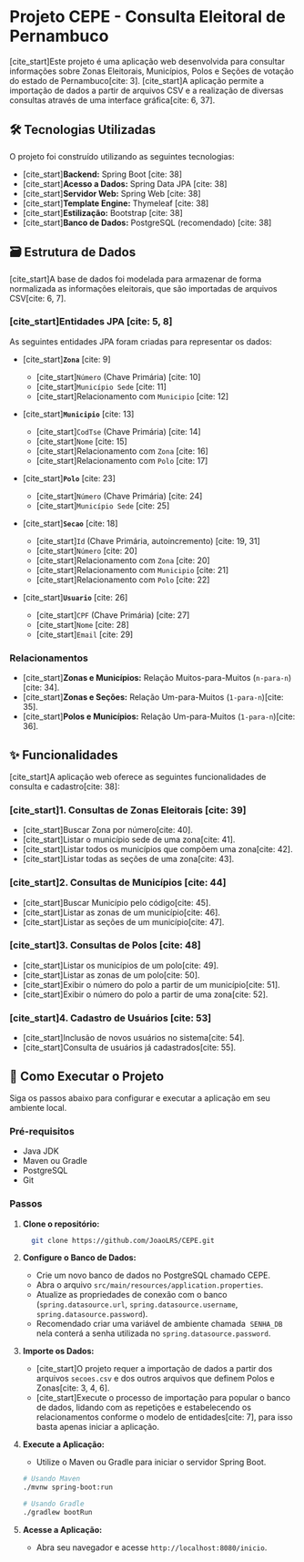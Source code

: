# Projeto CEPE - Consulta Eleitoral de Pernambuco

[cite_start]Este projeto é uma aplicação web desenvolvida para consultar informações sobre Zonas Eleitorais, Municípios, Polos e Seções de votação do estado de Pernambuco[cite: 3]. [cite_start]A aplicação permite a importação de dados a partir de arquivos CSV e a realização de diversas consultas através de uma interface gráfica[cite: 6, 37].

## 🛠️ Tecnologias Utilizadas

O projeto foi construído utilizando as seguintes tecnologias:

* [cite_start]**Backend:** Spring Boot [cite: 38]
* [cite_start]**Acesso a Dados:** Spring Data JPA [cite: 38]
* [cite_start]**Servidor Web:** Spring Web [cite: 38]
* [cite_start]**Template Engine:** Thymeleaf [cite: 38]
* [cite_start]**Estilização:** Bootstrap [cite: 38]
* [cite_start]**Banco de Dados:** PostgreSQL (recomendado) [cite: 38]

## 🗃️ Estrutura de Dados

[cite_start]A base de dados foi modelada para armazenar de forma normalizada as informações eleitorais, que são importadas de arquivos CSV[cite: 6, 7].

### [cite_start]Entidades JPA [cite: 5, 8]

As seguintes entidades JPA foram criadas para representar os dados:

* [cite_start]**`Zona`** [cite: 9]
    * [cite_start]`Número` (Chave Primária) [cite: 10]
    * [cite_start]`Município Sede` [cite: 11]
    * [cite_start]Relacionamento com `Municipio` [cite: 12]

* [cite_start]**`Municipio`** [cite: 13]
    * [cite_start]`CodTse` (Chave Primária) [cite: 14]
    * [cite_start]`Nome` [cite: 15]
    * [cite_start]Relacionamento com `Zona` [cite: 16]
    * [cite_start]Relacionamento com `Polo` [cite: 17]

* [cite_start]**`Polo`** [cite: 23]
    * [cite_start]`Número` (Chave Primária) [cite: 24]
    * [cite_start]`Município Sede` [cite: 25]

* [cite_start]**`Secao`** [cite: 18]
    * [cite_start]`Id` (Chave Primária, autoincremento) [cite: 19, 31]
    * [cite_start]`Número` [cite: 20]
    * [cite_start]Relacionamento com `Zona` [cite: 20]
    * [cite_start]Relacionamento com `Municipio` [cite: 21]
    * [cite_start]Relacionamento com `Polo` [cite: 22]

* [cite_start]**`Usuario`** [cite: 26]
    * [cite_start]`CPF` (Chave Primária) [cite: 27]
    * [cite_start]`Nome` [cite: 28]
    * [cite_start]`Email` [cite: 29]

### Relacionamentos

* [cite_start]**Zonas e Municípios:** Relação Muitos-para-Muitos (`n-para-n`)[cite: 34].
* [cite_start]**Zonas e Seções:** Relação Um-para-Muitos (`1-para-n`)[cite: 35].
* [cite_start]**Polos e Municípios:** Relação Um-para-Muitos (`1-para-n`)[cite: 36].

## ✨ Funcionalidades

[cite_start]A aplicação web oferece as seguintes funcionalidades de consulta e cadastro[cite: 38]:

### [cite_start]1. Consultas de Zonas Eleitorais [cite: 39]
* [cite_start]Buscar Zona por número[cite: 40].
* [cite_start]Listar o município sede de uma zona[cite: 41].
* [cite_start]Listar todos os municípios que compõem uma zona[cite: 42].
* [cite_start]Listar todas as seções de uma zona[cite: 43].

### [cite_start]2. Consultas de Municípios [cite: 44]
* [cite_start]Buscar Município pelo código[cite: 45].
* [cite_start]Listar as zonas de um município[cite: 46].
* [cite_start]Listar as seções de um município[cite: 47].

### [cite_start]3. Consultas de Polos [cite: 48]
* [cite_start]Listar os municípios de um polo[cite: 49].
* [cite_start]Listar as zonas de um polo[cite: 50].
* [cite_start]Exibir o número do polo a partir de um município[cite: 51].
* [cite_start]Exibir o número do polo a partir de uma zona[cite: 52].

### [cite_start]4. Cadastro de Usuários [cite: 53]
* [cite_start]Inclusão de novos usuários no sistema[cite: 54].
* [cite_start]Consulta de usuários já cadastrados[cite: 55].

## 🚀 Como Executar o Projeto

Siga os passos abaixo para configurar e executar a aplicação em seu ambiente local.

### Pré-requisitos
* Java JDK
* Maven ou Gradle
* PostgreSQL
* Git

### Passos

1.  **Clone o repositório:**
    ```bash
      git clone https://github.com/JoaoLRS/CEPE.git
    ```

2.  **Configure o Banco de Dados:**
    * Crie um novo banco de dados no PostgreSQL chamado CEPE.
    * Abra o arquivo `src/main/resources/application.properties`.
    * Atualize as propriedades de conexão com o banco (`spring.datasource.url`, `spring.datasource.username`, `spring.datasource.password`).
    * Recomendado criar uma variável de ambiente chamada  `SENHA_DB` nela conterá a senha utilizada no `spring.datasource.password`.

3.  **Importe os Dados:**
    * [cite_start]O projeto requer a importação de dados a partir dos arquivos `secoes.csv` e dos outros arquivos que definem Polos e Zonas[cite: 3, 4, 6].
    * [cite_start]Execute o processo de importação para popular o banco de dados, lidando com as repetições e estabelecendo os relacionamentos conforme o modelo de entidades[cite: 7], para isso basta apenas iniciar a aplicação.

4.  **Execute a Aplicação:**
    * Utilize o Maven ou Gradle para iniciar o servidor Spring Boot.
    ```bash
    # Usando Maven
    ./mvnw spring-boot:run
    
    # Usando Gradle
    ./gradlew bootRun
    ```

5.  **Acesse a Aplicação:**
    * Abra seu navegador e acesse `http://localhost:8080/inicio`.
